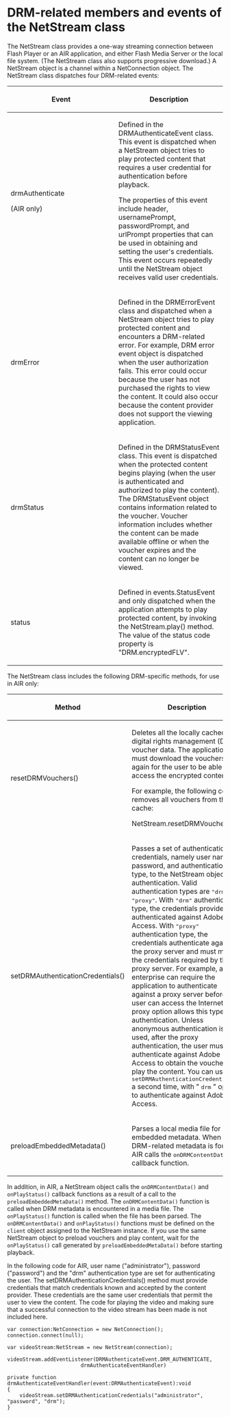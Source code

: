 # DRM-related members and events of the NetStream class

<div>

The NetStream class provides a one-way streaming connection between Flash Player
or an AIR application, and either Flash Media Server or the local file system.
(The NetStream class also supports progressive download.) A NetStream object is
a channel within a NetConnection object. The NetStream class dispatches four
DRM-related events:

<div>

<table>
<colgroup>
<col style="width: 50%" />
<col style="width: 50%" />
</colgroup>
<thead>
<tr class="header">
<th><p>Event</p></th>
<th><p>Description</p></th>
</tr>
</thead>
<tbody>
<tr class="odd">
<td headers="d17e36230 "><p>drmAuthenticate</p>
<p>(AIR only)</p></td>
<td headers="d17e36233 "><p>Defined in
the DRMAuthenticateEvent class. This event is dispatched when a
NetStream object tries to play protected content that requires a user
credential for authentication before playback.</p>
<p>The properties of this event include header, usernamePrompt,
passwordPrompt, and urlPrompt properties that can be used in obtaining
and setting the user's credentials. This event occurs repeatedly until
the NetStream object receives valid user credentials.</p></td>
</tr>
<tr class="even">
<td headers="d17e36230 "><p>drmError</p></td>
<td headers="d17e36233 "><p>Defined in
the DRMErrorEvent class and dispatched when a NetStream object tries to
play protected content and encounters a DRM-related error. For example,
DRM error event object is dispatched when the user authorization fails.
This error could occur because the user has not purchased the rights to
view the content. It could also occur because the content provider does
not support the viewing application.</p></td>
</tr>
<tr class="odd">
<td headers="d17e36230 "><p>drmStatus</p></td>
<td headers="d17e36233 "><p>Defined in
the DRMStatusEvent class. This event is dispatched when the protected
content begins playing (when the user is authenticated and authorized to
play the content). The DRMStatusEvent object contains information
related to the voucher. Voucher information includes whether the content
can be made available offline or when the voucher expires and the
content can no longer be viewed.</p></td>
</tr>
<tr class="even">
<td headers="d17e36230 "><p>status</p></td>
<td headers="d17e36233 "><p>Defined in
events.StatusEvent and only dispatched when the application attempts to
play protected content, by invoking the NetStream.play() method. The
value of the status code property is "DRM.encryptedFLV".</p></td>
</tr>
</tbody>
</table>

</div>

The NetStream class includes the following DRM-specific methods, for use in AIR
only:

<div>

<table>
<colgroup>
<col style="width: 50%" />
<col style="width: 50%" />
</colgroup>
<thead>
<tr class="header">
<th><p>Method</p></th>
<th><p>Description</p></th>
</tr>
</thead>
<tbody>
<tr class="odd">
<td headers="d17e36277 "><p>resetDRMVouchers()</p></td>
<td headers="d17e36280 "><p>Deletes all
the locally cached digital rights management (DRM) voucher data. The
application must download the vouchers again for the user to be able to
access the encrypted content.</p>
<p>For example, the following code removes all vouchers from the
cache:</p>
<p>NetStream.resetDRMVouchers();</p></td>
</tr>
<tr class="even">
<td headers="d17e36277 "><p>setDRMAuthenticationCredentials()</p></td>
<td headers="d17e36280 "><p>Passes a set
of authentication credentials, namely user name, password, and
authentication type, to the NetStream object for authentication. Valid
authentication types are <samp>"drm"</samp> and <samp>"proxy"</samp>.
With <samp>"drm"</samp> authentication type, the credentials provided
are authenticated against Adobe Access. With <samp>"proxy"</samp>
authentication type, the credentials authenticate against the proxy
server and must match the credentials required by the proxy server. For
example, an enterprise can require the application to authenticate
against a proxy server before the user can access the Internet. The
proxy option allows this type of authentication. Unless anonymous
authentication is used, after the proxy authentication, the user must
still authenticate against Adobe Access to obtain the voucher and play
the content. You can use <samp>setDRMAuthenticationCredentials()</samp>
a second time, with " <samp>drm</samp> " option, to authenticate against
Adobe Access.</p></td>
</tr>
<tr class="odd">
<td headers="d17e36277 "><p>preloadEmbeddedMetadata()</p></td>
<td headers="d17e36280 "><p>Parses a
local media file for embedded metadata. When DRM-related metadata is
found, AIR calls the <samp>onDRMContentData()</samp> callback
function.</p></td>
</tr>
</tbody>
</table>

</div>

In addition, in AIR, a NetStream object calls the `onDRMContentData()` and
`onPlayStatus()` callback functions as a result of a call to the
`preloadEmbeddedMetaData()` method. The `onDRMContentData()` function is called
when DRM metadata is encountered in a media file. The `onPlayStatus()` function
is called when the file has been parsed. The `onDRMContentData()` and
`onPlayStatus()` functions must be defined on the `client` object assigned to
the NetStream instance. If you use the same NetStream object to preload vouchers
and play content, wait for the `onPlayStatus()` call generated by
`preloadEmbeddedMetaData()` before starting playback.

In the following code for AIR, user name ("administrator"), password
("password") and the "drm" authentication type are set for authenticating the
user. The setDRMAuthenticationCredentials() method must provide credentials that
match credentials known and accepted by the content provider. These credentials
are the same user credentials that permit the user to view the content. The code
for playing the video and making sure that a successful connection to the video
stream has been made is not included here.

    var connection:NetConnection = new NetConnection();
    connection.connect(null);

    var videoStream:NetStream = new NetStream(connection);

    videoStream.addEventListener(DRMAuthenticateEvent.DRM_AUTHENTICATE,
                            drmAuthenticateEventHandler)

    private function drmAuthenticateEventHandler(event:DRMAuthenticateEvent):void
    {
    	videoStream.setDRMAuthenticationCredentials("administrator", "password", "drm");
    }

</div>

<div>

<div>

</div>

</div>
